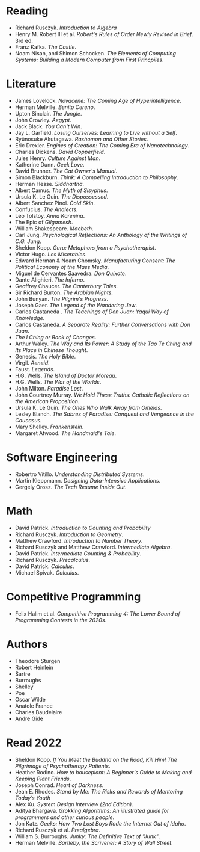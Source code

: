 # Reading
- Richard Rusczyk. *Introduction to Algebra*
- Henry M. Robert III et al. *Robert's Rules of Order Newly Revised in Brief*. 3rd ed.
- Franz Kafka. *The Castle*.
- Noam Nisan, and Shimon Schocken. *The Elements of Computing Systems: Building a Modern Computer from First Princpiles*.

# Literature
- James Lovelock. *Novacene: The Coming Age of Hyperintelligence*.
- Herman Melville. *Benito Cereno*.
- Upton Sinclair. *The Jungle*.
- John Crowley. *Aegypt*.
- Jack Black. *You Can't Win*.
- Jay L. Garfield. *Losing Ourselves: Learning to Live without a Self*.
- Ryūnosuke Akutagawa. *Rashomon and Other Stories*.
- Eric Drexler. *Engines of Creation: The Coming Era of Nanotechnology*.
- Charles Dickens. *David Copperfield*.
- Jules Henry. *Culture Against Man*.
- Katherine Dunn. *Geek Love*.
- David Brunner. *The Cat Owner's Manual*.
- Simon Blackburn. *Think: A Compelling Introduction to Philosophy*.
- Herman Hesse. *Siddhartha*.
- Albert Camus. *The Myth of Sisyphus*.
- Ursula K. Le Guin. *The Dispossessed*.
- Albert Sanchez Pinol. *Cold Skin*.
- Confucius. *The Analects*.
- Leo Tolstoy. *Anna Karenina*.
- The Epic of *Gilgamesh*.
- William Shakespeare. *Macbeth*.
- Carl Jung. *Psychological Reflections: An Anthology of the Writings of C.G. Jung*.
- Sheldon Kopp. *Guru: Metaphors from a Psychotherapist*.
- Victor Hugo. *Les Miserables*.
- Edward Herman & Noam Chomsky. *Manufacturing Consent: The Political Economy of the Mass Media*.
- Miguel de Cervantes Saavedra. *Don Quixote*.
- Dante Alighieri. *The Inferno*.
- Geoffrey Chaucer. *The Canterbury Tales*.
- Sir Richard Burton. *The Arabian Nights*.
- John Bunyan. *The Pilgrim's Progress*.
- Joseph Gaer. *The Legend of the Wandering Jew*.
- Carlos Castaneda . *The Teachings of Don Juan: Yaqui Way of Knowledge*.
- Carlos Castaneda. *A Separate Reality: Further Conversations with Don Juan*.
- *The I Ching or Book of Changes*.
- Arthur Waley. *The Way and Its Power: A Study of the Tao Te Ching and Its Place in Chinese Thought*.
- Genesis. *The Holy Bible*.
- Virgil. *Aeneid*.
- Faust. *Legends*.
- H.G. Wells. *The Island of Doctor Moreau*.
- H.G. Wells. *The War of the Worlds*.
- John Milton. *Paradise Lost*.
- John Courtney Murray. *We Hold These Truths: Catholic Reflections on the American Proposition*.
- Ursula K. Le Guin. *The Ones Who Walk Away from Omelas*.
- Lesley Blanch. *The Sabres of Paradise: Conquest and Vengeance in the Caucasus.*
- Mary Shelley. *Frankenstein*.
- Margaret Atwood. *The Handmaid's Tale*.

# Software Engineering
- Robertro Vitillo. *Understanding Distributed Systems*.
- Martin Kleppmann. *Designing Data-Intensive Applications*.
- Gergely Orosz. *The Tech Resume Inside Out*.

# Math
- David Patrick. *Introduction to Counting and Probability*
- Richard Rusczyk. *Introduction to Geometry*.
- Matthew Crawford. *Introduction to Number Theory*.
- Richard Rusczyk and Matthew Crawford. *Intermediate Algebra*.
- David Patrick. *Intermediate Counting & Probability*.
- Richard Rusczyk. *Precalculus*.
- David Patrick. *Calculus*.
- Michael Spivak. *Calculus*.

# Competitive Programming
- Felix Halim et al. *Competitive Programming 4: The Lower Bound of Programming Contests in the 2020s*.

# Authors
- Theodore Sturgen
- Robert Heinlein
- Sartre
- Burroughs
- Shelley
- Poe
- Oscar Wilde
- Anatole France
- Charles Baudelaire
- Andre Gide

# Read 2022
- Sheldon Kopp. *If You Meet the Buddha on the Road, Kill Him! The Pilgrimage of Psychotherapy Patients*.
- Heather Rodino. *How to houseplant: A Beginner's Guide to Making and Keeping Plant Friends*.
- Joseph Conrad. *Heart of Darkness*.
- Jean E. Rhodes. *Stand by Me: The Risks and Rewards of Mentoring Today’s Youth*
- Alex Xu. *System Design Interview (2nd Edition)*.
- Aditya Bhargava. *Grokking Algorithms: An illustrated guide for programmers and other curious people*.
- Jon Katz. *Geeks: How Two Lost Boys Rode the Internet Out of Idaho*.
- Richard Rusczyk et al. *Prealgebra*.
- William S. Burroughs. *Junky: The Definitive Text of "Junk"*.
- Herman Melville. *Bartleby, the Scrivener: A Story of Wall Street*.
